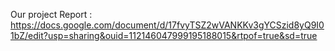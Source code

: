 Our project Report : https://docs.google.com/document/d/17fvyTSZ2wVANKKv3gYCSzid8yQ9I01bZ/edit?usp=sharing&ouid=112146047999195188015&rtpof=true&sd=true
